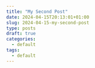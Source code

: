 ```yaml
---
title: "My Second Post"
date: 2024-04-15T20:13:01+01:00
slug: 2024-04-15-my-second-post
type: posts
draft: true
categories:
  - default
tags:
  - default
---
```

